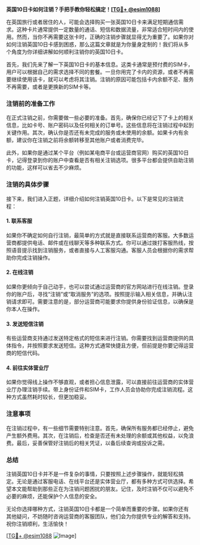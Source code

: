 **英国10日卡如何注销？手把手教你轻松搞定！[[TG💪+ @esim1088](https://t.me/s/esim1088)]**

在英国旅行或者居住的人，可能会选择购买一张英国10日卡来满足短期通信需求。这种卡片通常提供一定数量的通话、短信和数据流量，非常适合短时间内的使用。然而，当你不再需要这张卡时，正确的注销步骤就显得尤为重要了。如果你对如何注销英国10日卡感到困惑，那么这篇文章就是为你量身定制的！我们将从多个角度为你详细讲解如何顺利注销你的英国10日卡。

首先，我们先来了解一下英国10日卡的基本信息。这类卡通常是预付费的SIM卡，用户可以根据自己的需求选择不同的套餐。一旦你用完了卡内的资源，或者不再需要继续使用该卡，就可以考虑将其注销。注销的原因可能包括卡内余额不足、服务不再需要，或者是更换新的SIM卡等。

### 注销前的准备工作

在正式注销之前，你需要做一些必要的准备。首先，确保你已经记下了卡上的相关信息，比如卡号、账户密码以及任何相关的订单号。这些信息将在注销过程中起到关键作用。其次，确认你是否还有未完成的服务或未使用的余额。如果卡内有余额，建议你在注销之前将余额转移至其他账户或者消费完毕。

此外，如果你是通过某个平台（例如某电商平台或运营商官网）购买的英国10日卡，记得登录到你的账户中查看是否有相关注销选项。很多平台都会提供自助注销的功能，这样可以省去不少麻烦。

### 注销的具体步骤

接下来，我们进入正题，详细介绍如何注销英国10日卡。以下是常见的注销流程：

#### 1. 联系客服

如果你不确定如何自行注销，最简单的方式就是直接联系运营商的客服。大多数运营商都提供电话、邮件或在线聊天等多种联系方式。你可以通过拨打客服热线，按照语音提示找到注销服务，或者直接与人工客服沟通。客服人员会根据你的需求帮助你完成注销操作。

#### 2. 在线注销

如果你更倾向于自己动手，也可以尝试通过运营商的官方网站进行在线注销。登录你的账户后，寻找“注销”或“取消服务”的选项。按照提示输入相关信息，并确认注销请求即可。需要注意的是，部分运营商可能要求你提供身份验证信息，以确保是你本人在操作。

#### 3. 发送短信注销

有些运营商支持通过发送特定格式的短信来进行注销。你需要找到运营商提供的具体指令，并按照要求发送短信。这种方式通常快捷且方便，但前提是你要记得运营商的短信代码。

#### 4. 前往实体营业厅

如果你觉得线上操作不够直观，或者担心信息泄露，可以直接前往运营商的实体营业厅办理注销手续。带上身份证件和SIM卡，工作人员会协助你完成注销流程。这种方式虽然耗时较长，但更加稳妥。

### 注意事项

在注销过程中，有一些细节需要特别注意。首先，确保所有服务都已经停止，避免产生额外费用。其次，在注销后，检查是否还有未处理的余额或其他权益，以免浪费。最后，妥善保管好注销后的相关凭证，以备后续查询或投诉之需。

### 总结

注销英国10日卡并不是一件复杂的事情，只要按照上述步骤操作，就能轻松搞定。无论是通过客服电话、在线平台还是实体营业厅，都有多种方式可供选择。希望本文能帮助到那些正在为注销问题困扰的朋友。记住，及时注销不仅可以避免不必要的麻烦，还能保护个人信息的安全。

无论你选择哪种方式，注销英国10日卡都是一个简单而重要的步骤。如果你还有其他疑问，不妨随时咨询运营商的客服团队，他们会为你提供专业的解答和支持。祝你注销顺利，生活愉快！

[[TG💪+ @esim1088](https://t.me/s/esim1088) ![Image](https://i.postimg.cc/4NQfJmqS/Snipaste-2025-05-13-00-14-12.png)]